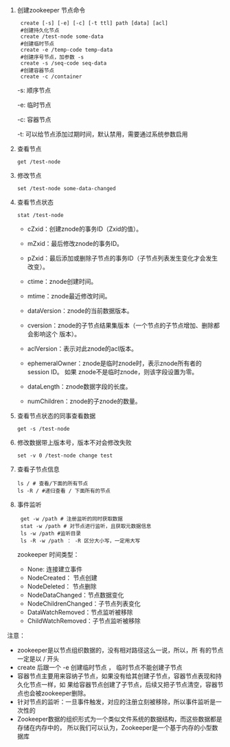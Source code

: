 1. 创建zookeeper 节点命令

   ```shell
    create [‐s] [‐e] [‐c] [‐t ttl] path [data] [acl]
    #创建持久化节点
    create /test‐node some‐data
    #创建临时节点
    create -e /temp-code temp-data
    #创建序号节点，加参数 -s
    create -s /seq-code seq-data
    #创建容器节点
    create -c /container
   ```

   -s: 顺序节点 

   -e: 临时节点 

   -c: 容器节点 

   -t: 可以给节点添加过期时间，默认禁用，需要通过系统参数启用 

2. 查看节点

   ```shell
   get /test-node
   ```

3. 修改节点

   ```shell
   set /test‐node some‐data‐changed
   ```

4. 查看节点状态

   ```shell
   stat /test-node
   ```

   * cZxid：创建znode的事务ID（Zxid的值）。 

   * mZxid：最后修改znode的事务ID。 

   * pZxid：最后添加或删除子节点的事务ID（子节点列表发生变化才会发生改变）。 
   * ctime：znode创建时间。 
   * mtime：znode最近修改时间。 
   * dataVersion：znode的当前数据版本。 
   * cversion：znode的子节点结果集版本（一个节点的子节点增加、删除都会影响这个 版本）。
   * aclVersion：表示对此znode的acl版本。 
   * ephemeralOwner：znode是临时znode时，表示znode所有者的 session ID。 如果 znode不是临时znode，则该字段设置为零。 
   * dataLength：znode数据字段的长度。
   * numChildren：znode的子znode的数量。 

5. 查看节点状态的同事查看数据

   ```shell
   get -s /test-node
   ```

6. 修改数据带上版本号，版本不对会修改失败

   ```shell
   set -v 0 /test-node change test
   ```

7. 查看子节点信息

   ```shell
   ls / # 查看/下面的所有节点
   ls -R / #递归查看 / 下面所有的节点
   ```

8. 事件监听

   ```shell
    get -w /path # 注册监听的同时获取数据
    stat -w /path # 对节点进行监听，且获取元数据信息
    ls -w /path #监听目录
    ls ‐R ‐w /path ： ‐R 区分大小写，一定用大写
   ```

   zookeeper 时间类型：

   * None: 连接建立事件
   * NodeCreated： 节点创建 
   * NodeDeleted： 节点删除 
   * NodeDataChanged：节点数据变化 
   * NodeChildrenChanged：子节点列表变化 
   * DataWatchRemoved：节点监听被移除 
   * ChildWatchRemoved：子节点监听被移除

注意：

* zookeeper是以节点组织数据的，没有相对路径这么一说，所以，所 有的节点一定是以 / 开头
* create 后跟一个 -e 创建临时节点 ， 临时节点不能创建子节点 
* 容器节点主要用来容纳子节点，如果没有给其创建子节点，容器节点表现和持久化节点一样，如 果给容器节点创建了子节点，后续又把子节点清空，容器节点也会被zookeeper删除。
* 针对节点的监听：一旦事件触发，对应的注册立刻被移除，所以事件监听是一次性的 
* Zookeeper数据的组织形式为一个类似文件系统的数据结构，而这些数据都是存储在内存中的， 所以我们可以认为，Zookeeper是一个基于内存的小型数据库 